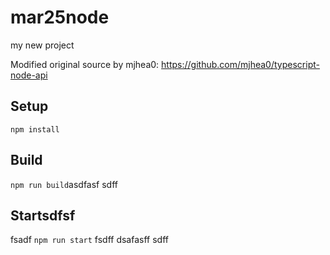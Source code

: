 # mar25node

my new project

Modified original source by mjhea0: https://github.com/mjhea0/typescript-node-api

## Setup

`npm install`

## Build

`npm run build`asdfasf
sdff
## Startsdfsf
fsadf
`npm run start`
fsdff
dsafasff
sdff
